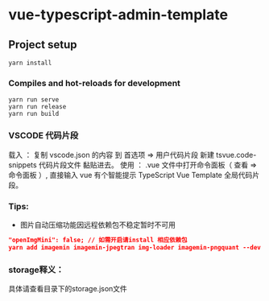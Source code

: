 # vue-typescript-admin-template

## Project setup

```
yarn install
```

### Compiles and hot-reloads for development

```
yarn run serve
yarn run release
yarn run build
```

### VSCODE 代码片段

载入 ：
复制 vscode.json 的内容 到 首选项 => 用户代码片段 新建 tsvue.code-snippets 代码片段文件 黏贴进去。
使用 ：
.vue 文件中打开命令面板（ 查看 => 命令面板 ）, 直接输入 vue 有个智能提示 TypeScript Vue Template 全局代码片段。

### Tips:

- 图片自动压缩功能因远程依赖包不稳定暂时不可用

```config/index.json
"openImgMini": false; // 如需开启请install 相应依赖包
yarn add imagemin imagemin-jpegtran img-loader imagemin-pngquant --dev
```

### storage释义：

具体请查看目录下的storage.json文件